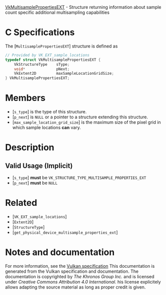 [VkMultisamplePropertiesEXT](https://www.khronos.org/registry/vulkan/specs/1.3-extensions/man/html/VkMultisamplePropertiesEXT.html) - Structure returning information about sample count specific additional multisampling capabilities

# C Specifications
The [`MultisamplePropertiesEXT`] structure is defined as
```c
// Provided by VK_EXT_sample_locations
typedef struct VkMultisamplePropertiesEXT {
    VkStructureType    sType;
    void*              pNext;
    VkExtent2D         maxSampleLocationGridSize;
} VkMultisamplePropertiesEXT;
```

# Members
- [`s_type`] is the type of this structure.
- [`p_next`] is `NULL` or a pointer to a structure extending this structure.
- [`max_sample_location_grid_size`] is the maximum size of the pixel grid in which sample locations  **can**  vary.

# Description
## Valid Usage (Implicit)
-  [`s_type`] **must**  be `VK_STRUCTURE_TYPE_MULTISAMPLE_PROPERTIES_EXT`
-  [`p_next`] **must**  be `NULL`

# Related
- [`VK_EXT_sample_locations`]
- [`Extent2D`]
- [`StructureType`]
- [`get_physical_device_multisample_properties_ext`]

# Notes and documentation
For more information, see the [Vulkan specification](https://www.khronos.org/registry/vulkan/specs/1.3-extensions/html/vkspec.html)
This documentation is generated from the Vulkan specification and documentation.
The documentation is copyrighted by *The Khronos Group Inc.* and is licensed under *Creative Commons Attribution 4.0 International*.
his license explicitely allows adapting the source material as long as proper credit is given.
        